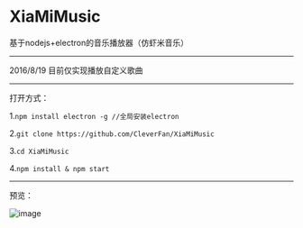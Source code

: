 # XiaMiMusic
基于nodejs+electron的音乐播放器（仿虾米音乐）

----------

2016/8/19  目前仅实现播放自定义歌曲

----------

打开方式：

1.```npm install electron -g //全局安装electron```
    
2.```git clone https://github.com/CleverFan/XiaMiMusic```

3.```cd XiaMiMusic```

4.```npm install & npm start```


----------

预览：

![image](https://github.com/CleverFan/XiaMiMusic/blob/master/show.png)

